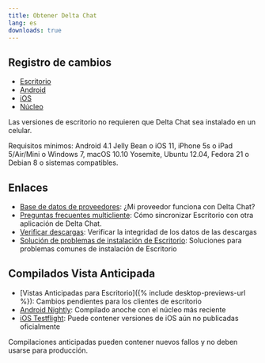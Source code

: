 ```yaml
---
title: Obtener Delta Chat
lang: es
downloads: true
---
```


## Registro de cambios

* [Escritorio](https://github.com/deltachat/deltachat-desktop/blob/master/CHANGELOG.md)
* [Android](https://github.com/deltachat/deltachat-android/blob/master/CHANGELOG.md)
* [iOS](https://github.com/deltachat/deltachat-ios/blob/master/CHANGELOG.md)
* [Núcleo](https://github.com/deltachat/deltachat-core-rust/blob/master/CHANGELOG.md)

Las versiones de escritorio no requieren que Delta Chat sea instalado en un celular.

Requisitos mínimos:
Android 4.1 Jelly Bean
o iOS 11, iPhone 5s o iPad 5/Air/Mini
o Windows 7, macOS 10.10 Yosemite, Ubuntu 12.04, Fedora 21 o Debian 8
o sistemas compatibles.

## Enlaces

* [Base de datos de proveedores](https://providers.delta.chat/): ¿Mi proveedor funciona con Delta Chat?
* [Preguntas frecuentes multicliente](help#multiclient): Cómo sincronizar Escritorio con otra aplicación de Delta Chat.
* [Verificar descargas](verify-downloads): Verificar la integridad de los datos de las descargas
* [Solución de problemas de instalación de Escritorio](https://github.com/deltachat/deltachat-desktop/blob/master/docs/TROUBLESHOOTING.md): Soluciones para problemas comunes de instalación de Escritorio

## Compilados Vista Anticipada

* [Vistas Anticipadas para Escritorio]({% include desktop-previews-url %}): Cambios pendientes para los clientes de escritorio
* [Android Nightly](https://download.delta.chat/android/nightly/): Compilado anoche con el núcleo más reciente
* [iOS Testflight](https://testflight.apple.com/join/uEMc1NxS): Puede contener versiones de iOS aún no publicadas oficialmente

Compilaciones anticipadas pueden contener nuevos fallos y no deben usarse para producción.